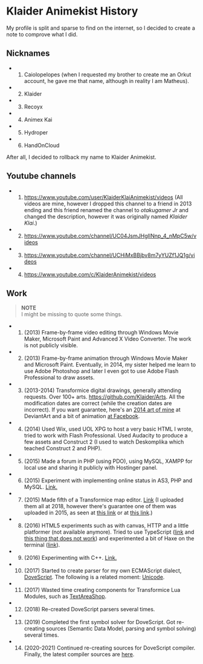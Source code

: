 # Klaider Animekist History

My profile is split and sparse to find on the internet, so I decided to create a note to comprove what I did.

## Nicknames

- 1. Caiolopelopes (when I requested my brother to create me an Orkut account, he gave me that name, although in reality I am Matheus).
- 2. Klaider
- 3. Recoyx
- 4. Animex Kai
- 5. Hydroper
- 6. HandOnCloud

After all, I decided to rollback my name to Klaider Animekist.

## Youtube channels

- 1. https://www.youtube.com/user/KlaiderKlaiAnimekist/videos (All videos are mine, however I dropped this channel to a friend in 2013 ending and this friend renamed the channel to _otakugamer Jr_ and changed the description, however it was originally named _Klaider Klai_.)
- 2. https://www.youtube.com/channel/UC04JsmJHgIINnp_4_nMpC5w/videos
- 3. https://www.youtube.com/channel/UCHiMxBBjbv8m7yYUZf1JQ1g/videos
- 4. https://www.youtube.com/c/KlaiderAnimekist/videos

## Work

> **NOTE**<br>
> I might be missing to quote some things.<br>

- 1. (2013) Frame-by-frame video editing through Windows Movie Maker, Microsoft Paint and Advanced X Video Converter. The work is not publicly visible.
- 2. (2013) Frame-by-frame animation through Windows Movie Maker and Microsoft Paint. Eventually, in 2014, my sister helped me learn to use Adobe Photoshop and later I even got to use Adobe Flash Professional to draw assets.
- 3. (2013-2014) Transformice digital drawings, generally attending requests. Over 100+ arts. https://github.com/Klaider/Arts. All the modification dates are correct (while the creation dates are incorrect). If you want guarantee, here's an [2014 art of mine](https://www.deviantart.com/hydroper/art/Transformice-Drawing-to-Luanpow-478237180) at DeviantArt and a bit of animation [at Facebook](https://www.facebook.com/juwp801/posts/794490747235694).
- 4. (2014) Used Wix, used UOL XPG to host a very basic HTML I wrote, tried to work with Flash Professional. Used Audacity to produce a few assets and Construct 2 (I used to watch Deskomplika which teached Construct 2 and PHP).
- 5. (2015) Made a forum in PHP (using PDO), using MySQL, XAMPP for local use and sharing it publicly with Hostinger panel.
- 6. (2015) Experiment with implementing online status in AS3, PHP and MySQL. [Link.](https://www.youtube.com/watch?v=Y9pas0h8JU4)
- 7. (2015) Made fifth of a Transformice map editor. [Link](https://www.mediafire.com/file/7k723p60pbt74cq/MapEditors_by_KlaiderAnimekist.zip/file) (I uploaded them all at 2018, however there's guarantee one of them was uploaded in 2015, as seen at [this link](https://www.mediafire.com/file/chr41ct84pvcn4o/MapperQuery_by_KlaiderAnimekist.rar/file) or at [this link](https://atelier801.com/topic?f=6&t=810052).)
- 8. (2016) HTML5 experiments such as with canvas, HTTP and a little platformer (not available anymore). Tried to use TypeScript ([link](https://stackoverflow.com/questions/41040024/destructuring-assignment-with-private-properties-at-class-results-in-never-used/41041371?) and [this thing that does not work](https://www.mediafire.com/file/rhg2mul606qm3w4/WaveOnline_by_KlaiderAnimekist.zip/file)) and experimented a bit of Haxe on the terminal ([link](https://stackoverflow.com/questions/40961673/how-to-import-packages-in-nested-directories-haxe?)).
- 9. (2016) Experimenting with C++. [Link.](https://stackoverflow.com/q/46037260)
- 10. (2017) Started to create parser for my own ECMAScript dialect, [DoveScript](https://github.com/dovescript/DeveloperNetwork#demonstration). The following is a related moment: [Unicode](https://stackoverflow.com/q/42284926).
- 11. (2017) Wasted time creating components for Transformice Lua Modules, such as [TextAreaShop](https://github.com/Klaider/TextAreaShop).
- 12. (2018) Re-created DoveScript parsers several times.
- 13. (2019) Completed the first symbol solver for DoveScript. Got re-creating sources (Semantic Data Model, parsing and symbol solving) several times.
- 14. (2020-2021) Continued re-creating sources for DoveScript compiler. Finally, the latest compiler sources are [here](https://github.com/dovescript/Compiler).
